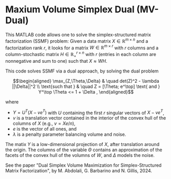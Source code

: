 # Maxium Volume Simplex Dual (MV-Dual) 
 
This MATLAB code allows one to solve the simplex-structured matrix factorization (SSMF) problem: Given a data matrix $X \in \mathbb{R}^{m \times n}$ and a factorization rank $r$, it looks for a matrix $W \in \mathbb{R}^{m \times r}$ with $r$ columns and a column-stochastic matrix $H \in \mathbb{R}^{r \times n}_+$ with $r$ (entries in each column are nonnegative and sum to one) such that $X \approx WH$. 

This code solves SSMF via a dual approach, by solving the dual problem

```math
\begin{aligned} \max_{Z,\Theta,\Delta} & \quad det(Z)^2 - \lambda ||\Delta||^2 \\
 \text{such that } &  \quad Z = [\Theta; e^\top] \text{ and } Y^\top \Theta <= 1 + \Delta , 
\end{aligned}
```

where 
- $Y = U^T (X-v e^T)$ with $U$ containing the first $r$ singular vectors of $X-v e^T$,
- $v$ is a translation vector contained in the interior of the convex hull of the columns of $X$ (e.g., $v = Xe/n$),
- $e$ is the vector of all ones, and 
- $\lambda$ is a penalty parameter balancing volume and noise.

The matix $Y$ is a low-dimensional projection of $X$, after translation around the origin. The columns of the variable $\Theta$ contains an approximation of the facets of the convex hull of the volumns of $W$, and $\Delta$ models the noise.  

See the paper "Dual Simplex Volume Maximization for Simplex-Structured Matrix Factorization", by M. Abdolali, G. Barbarino and N. Gillis, 2024. 
